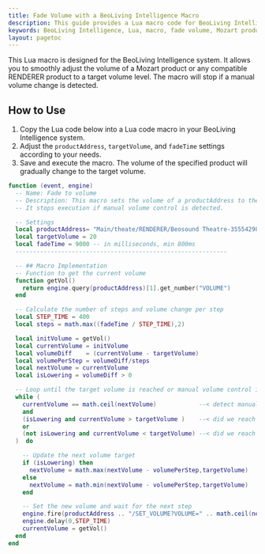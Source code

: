 ```yaml
---
title: Fade Volume with a BeoLiving Intelligence Macro
description: This guide provides a Lua macro code for BeoLiving Intelligence to smoothly fade the volume of Mozart products or compatible RENDERER products to a desired level. It also explains how to implement and customize the macro for seamless volume control in your smart home.
keywords: BeoLiving Intelligence, Lua, macro, fade volume, Mozart products, RENDERER products, automation, volume control, smart home, code examples
layout: pagetoc
---
```


This Lua macro is designed for the BeoLiving Intelligence system. It allows you to smoothly adjust the volume of a Mozart product or any compatible RENDERER product to a target volume level. The macro will stop if a manual volume change is detected.

## How to Use

1. Copy the Lua code below into a Lua code macro in your BeoLiving Intelligence system.
2. Adjust the `productAddress`, `targetVolume`, and `fadeTime` settings according to your needs.
3. Save and execute the macro. The volume of the specified product will gradually change to the target volume.

```lua
function (event, engine)
  -- Name: Fade to volume
  -- Description: This macro sets the volume of a productAddress to the targetVolume in a given fadeTime.
  -- It stops execution if manual volume control is detected.

  -- Settings
  local productAddress= "Main/theate/RENDERER/Beosound Theatre-35554298"
  local targetVolume = 20
  local fadeTime = 9000 -- in milliseconds, min 800ms
  ------------------------------------------------------------

  -- ## Macro Implementation
  -- Function to get the current volume
  function getVol()
    return engine.query(productAddress)[1].get_number("VOLUME")
  end

  -- Calculate the number of steps and volume change per step
  local STEP_TIME = 400
  local steps = math.max((fadeTime / STEP_TIME),2)

  local initVolume = getVol()
  local currentVolume = initVolume
  local volumeDiff    = (currentVolume - targetVolume)
  local volumePerStep = volumeDiff/steps
  local nextVolume = currentVolume
  local isLowering = volumeDiff > 0

  -- Loop until the target volume is reached or manual volume control is detected
  while (
    currentVolume == math.ceil(nextVolume)            --< detect manual change
    and
    (isLowering and currentVolume > targetVolume )    --< did we reach the target lower vol?
    or
    (not isLowering and currentVolume < targetVolume) --< did we reach the target raise vol?
  )  do

    -- Update the next volume target
    if (isLowering) then
      nextVolume = math.max(nextVolume - volumePerStep,targetVolume)
    else
      nextVolume = math.min(nextVolume - volumePerStep,targetVolume)
    end

    -- Set the new volume and wait for the next step
    engine.fire(productAddress .. "/SET_VOLUME?VOLUME=" .. math.ceil(nextVolume))
    engine.delay(0,STEP_TIME)
    currentVolume = getVol()
  end
end
```
